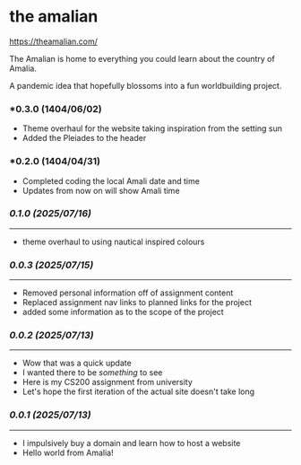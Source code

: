 # the amalian
https://theamalian.com/

The Amalian is home to everything you could learn about the country of Amalia.

A pandemic idea that hopefully blossoms into a fun worldbuilding project.

### *0.3.0 (1404/06/02)
- Theme overhaul for the website taking inspiration from the setting sun
- Added the Pleiades to the header

### *0.2.0 (1404/04/31)
- Completed coding the local Amali date and time
- Updates from now on will show Amali time

### *0.1.0 (2025/07/16)*
------------------------
- theme overhaul to using nautical inspired colours

### *0.0.3 (2025/07/15)*
------------------------
- Removed personal information off of assignment content
- Replaced assignment nav links to planned links for the project
- added some information as to the scope of the project

### *0.0.2 (2025/07/13)*
------------------------
- Wow that was a quick update
- I wanted there to be *something* to see
- Here is my CS200 assignment from university
- Let's hope the first iteration of the actual site doesn't take long

### *0.0.1 (2025/07/13)*
------------------------
- I impulsively buy a domain and learn how to host a website
- Hello world from Amalia!
